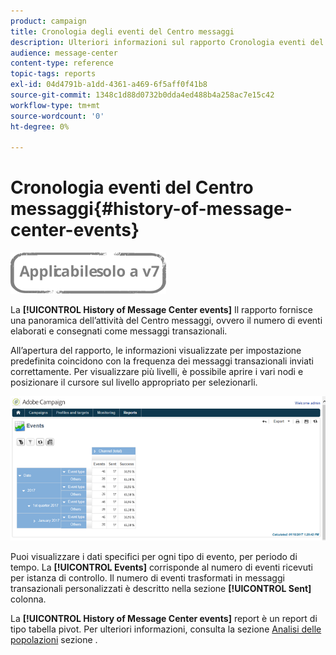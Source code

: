 ```yaml
---
product: campaign
title: Cronologia degli eventi del Centro messaggi
description: Ulteriori informazioni sul rapporto Cronologia eventi del Centro messaggi .
audience: message-center
content-type: reference
topic-tags: reports
exl-id: 04d4791b-a1dd-4361-a469-6f5aff0f41b8
source-git-commit: 1348c1d88d0732b0dda4ed488b4a258ac7e15c42
workflow-type: tm+mt
source-wordcount: '0'
ht-degree: 0%

---
```


# Cronologia eventi del Centro messaggi{#history-of-message-center-events}

![](../../assets/v7-only.svg)

La **[!UICONTROL History of Message Center events]** Il rapporto fornisce una panoramica dell’attività del Centro messaggi, ovvero il numero di eventi elaborati e consegnati come messaggi transazionali.

All’apertura del rapporto, le informazioni visualizzate per impostazione predefinita coincidono con la frequenza dei messaggi transazionali inviati correttamente. Per visualizzare più livelli, è possibile aprire i vari nodi e posizionare il cursore sul livello appropriato per selezionarli.

![](assets/messagecenter_reporting_001.png)

Puoi visualizzare i dati specifici per ogni tipo di evento, per periodo di tempo. La **[!UICONTROL Events]** corrisponde al numero di eventi ricevuti per istanza di controllo. Il numero di eventi trasformati in messaggi transazionali personalizzati è descritto nella sezione **[!UICONTROL Sent]** colonna.

La **[!UICONTROL History of Message Center events]** report è un report di tipo tabella pivot. Per ulteriori informazioni, consulta la sezione [Analisi delle popolazioni](../../reporting/using/about-descriptive-analysis.md) sezione .
